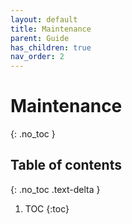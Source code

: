 ```yaml
---
layout: default
title: Maintenance
parent: Guide
has_children: true
nav_order: 2
---
```


# Maintenance
{: .no_toc }

## Table of contents
{: .no_toc .text-delta }

1. TOC
{:toc}
